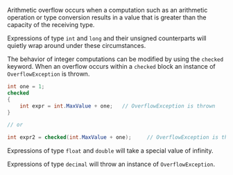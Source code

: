 Arithmetic overflow occurs when a computation such as an arithmetic operation or type conversion results in a value that is greater than the capacity of the receiving type.

Expressions of type `int` and `long` and their unsigned counterparts will quietly wrap around under these circumstances.

The behavior of integer computations can be modified by using the `checked` keyword. When an overflow occurs within a `checked` block an instance of `OverflowException` is thrown.

```csharp
int one = 1;
checked
{
    int expr = int.MaxValue + one;   // OverflowException is thrown
}

// or

int expr2 = checked(int.MaxValue + one);     // OverflowException is thrown
```

Expressions of type `float` and `double` will take a special value of infinity.

Expressions of type `decimal` will throw an instance of `OverflowException`.
